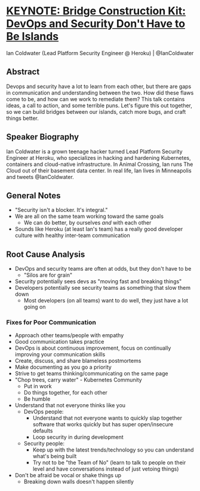 # [KEYNOTE: Bridge Construction Kit: DevOps and Security Don't Have to Be Islands](https://desertedisland.club/agenda/#iancoldwater)

Ian Coldwater (Lead Platform Security Engineer @ Heroku) | @IanColdwater

## Abstract

Devops and security have a lot to learn from each other, but there are gaps in communication and understanding between the two. How did these flaws come to be, and how can we work to remediate them? This talk contains ideas, a call to action, and some terrible puns. Let's figure this out together, so we can build bridges between our islands, catch more bugs, and craft things better.

## Speaker Biography

Ian Coldwater is a grown teenage hacker turned Lead Platform Security Engineer at Heroku, who specializes in hacking and hardening Kubernetes, containers and cloud-native infrastructure. In Animal Crossing, Ian runs The Cloud out of their basement data center. In real life, Ian lives in Minneapolis and tweets @IanColdwater.

## General Notes

- "Security isn't a blocker. It's integral."
- We are all on the same team working toward the same goals
	- We can do better, by ourselves *and* with each other
- Sounds like Heroku (at least Ian's team) has a really good developer culture with healthy inter-team communication

## Root Cause Analysis

- DevOps and security teams are often at odds, but they don't have to be
	- "Silos are for grain"
- Security potentially sees devs as "moving fast and breaking things"
- Developers potentially see security teams as something that slow them down
	- Most developers (on all teams) want to do well, they just have a lot going on

### Fixes for Poor Communication

- Approach other teams/people with empathy
- Good communication takes practice
- DevOps is about continuous improvement, focus on continually improving your communication skills
- Create, discuss, and share blameless postmortems
- Make documenting as you go a priority
- Strive to get teams thinking/communicating on the same page
- "Chop trees, carry water" - Kubernetes Community
	- Put in work
	- Do things together, for each other
	- Be humble
- Understand that not everyone thinks like you
	- DevOps people:
		- Understand that not everyone wants to quickly slap together software that works quickly but has super open/insecure defaults
		- Loop security in during development
	- Security people:
		- Keep up with the latest trends/technology so you can understand what's being built
		- Try not to be "the Team of No" (learn to talk to people on their level and have conversations instead of just vetoing things)
- Don't be afraid be vocal or shake things up
	- Breaking down walls doesn't happen silently
